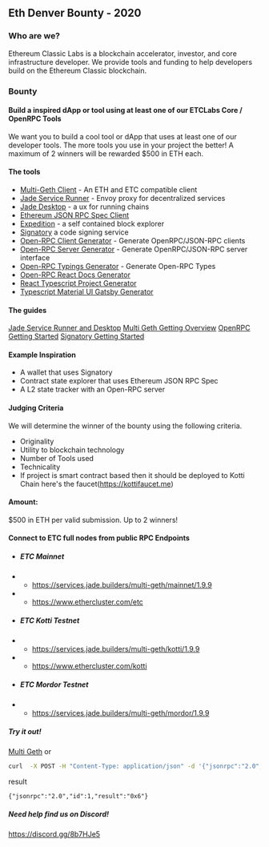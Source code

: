 ## Eth Denver Bounty - 2020

### Who are we?
Ethereum Classic Labs is a blockchain accelerator, investor, and core infrastructure developer. We provide tools and funding to help developers build on the Ethereum Classic blockchain.

### Bounty

#### Build a inspired dApp or tool using at least one of our ETCLabs Core / OpenRPC Tools
We want you to build a cool tool or dApp that uses at least one of our developer tools. The more tools you use in your project the better! A maximum of 2 winners will be rewarded $500 in ETH each.

#### The tools
* [Multi-Geth Client](https://multi-geth.org/) - An ETH and ETC compatible client
* [Jade Service Runner](https://github.com/etclabscore/jade-service-runner) - Envoy proxy for decentralized services
* [Jade Desktop](https://github.com/etclabscore/jade-desktop) - a ux for running chains
* [Ethereum JSON RPC Spec Client](https://github.com/etclabscore/ethereum-json-rpc-specification#clients)
* [Expedition](http://expedition.dev/) - a self contained block explorer
* [Signatory](http://signatory.dev/) a code signing service
* [Open-RPC Client Generator](https://github.com/open-rpc/generator-client) - Generate OpenRPC/JSON-RPC clients
* [Open-RPC Server Generator](https://github.com/open-rpc/server-js) - Generate OpenRPC/JSON-RPC server interface
* [Open-RPC Typings Generator](https://github.com/open-rpc/typings) - Generate Open-RPC Types
* [Open-RPC React Docs Generator](https://github.com/open-rpc/docs-react)
* [React Typescript Project Generator](https://github.com/etclabscore/pristine-typescript-react)
* [Typescript Material UI Gatsby Generator](https://github.com/etclabscore/pristine-typescript-gatsby-react-material-ui)

#### The guides
[Jade Service Runner and Desktop](https://jade.builders/getting-started/)
[Multi Geth Getting Overview](https://multi-geth.org/overview)
[OpenRPC Getting Started](https://open-rpc.org/getting-started)
[Signatory Getting Started](https://signatory.dev/getting-started)

#### Example Inspiration

* A wallet that uses Signatory
* Contract state explorer that uses Ethereum JSON RPC Spec
* A L2 state tracker with an Open-RPC server

#### Judging Criteria
We will determine the winner of the bounty using the following criteria.
* Originality
* Utility to blockchain technology
* Number of Tools used
* Technicality
* If project is smart contract based then it should be deployed to Kotti Chain here's the faucet(https://kottifaucet.me)

#### Amount: 
$500 in ETH per valid submission. Up to 2 winners!

#### Connect to ETC full nodes from public RPC Endpoints
- ##### ETC Mainnet
- - https://services.jade.builders/multi-geth/mainnet/1.9.9
- - https://www.ethercluster.com/etc
- ##### ETC Kotti Testnet
- - https://services.jade.builders/multi-geth/kotti/1.9.9
- - https://www.ethercluster.com/kotti
- ##### ETC Mordor Testnet
- - https://services.jade.builders/multi-geth/mordor/1.9.9

##### Try it out!
[Multi Geth](https://multi-geth.org/api-documentation/)
or 
```sh
curl  -X POST -H "Content-Type: application/json" -d '{"jsonrpc":"2.0","method":"eth_chainId","params": [],"id":1}' https://services.jade.builders/multi-geth/kotti/1.9.9
```
result
```
{"jsonrpc":"2.0","id":1,"result":"0x6"}
```
##### Need help find us on Discord!
https://discord.gg/8b7HJe5


